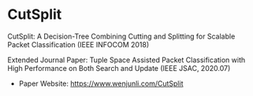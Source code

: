 # CutSplit
CutSplit: A Decision-Tree Combining Cutting and Splitting for Scalable Packet Classification (IEEE INFOCOM 2018)

Extended Journal Paper: Tuple Space Assisted Packet Classification with High Performance on Both Search and Update (IEEE JSAC, 2020.07)

* Paper Website: https://www.wenjunli.com/CutSplit
